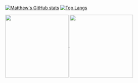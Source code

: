 <!--
**mattheww95/mattheww95** is a ✨ _special_ ✨ repository because its `README.md` (this file) appears on your GitHub profile.

Here are some ideas to get you started:

- 🔭 I’m currently working on ...
- 🌱 I’m currently learning ...
- 👯 I’m looking to collaborate on ...
- 🤔 I’m looking for help with ...
- 💬 Ask me about ...
- 📫 How to reach me: ...
- 😄 Pronouns: ...
- ⚡ Fun fact: ...
-->

[![Matthew's GitHub stats](https://github-readme-stats.vercel.app/api?username=mattheww95&theme=dark&show_icons=true)](https://github.com/mattheww95/github-readme-stats)
[![Top Langs](https://github-readme-stats.vercel.app/api/top-langs/?username=mattheww95&langs_count=8&hide_progress=true&theme=dark&show_icons=true)](https://github.com/mattheww95/github-readme-stats)

<a href="https://github.com/mattheww95/github-readme-stats">
  <img height=200 align="center" src="https://github-readme-stats.vercel.app/api?username=mattheww95&theme=dark&show_icons=true" />
</a>
<a href="https://github.com/mattheww95/convoychat">
  <img height=200 align="center" src="https://github-readme-stats.vercel.app/api/top-langs/?username=mattheww95&langs_count=8&hide_progress=true&theme=dark&show_icons=true" />
</a>
